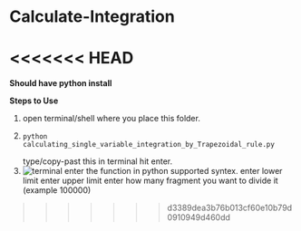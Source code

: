 # Calculate-Integration

<<<<<<< HEAD
=======
 **Should have python install**

**Steps to Use**
1. open terminal/shell where you place this folder.
2. ```
   python calculating_single_variable_integration_by_Trapezoidal_rule.py
   ```
   type/copy-past this in terminal hit enter.
3. ![terminal](terminal.png)
   enter the function in python supported  syntex.
   enter lower limit
   enter upper limit
   enter how many fragment you want to divide it (example 100000)


>>>>>>> d3389dea3b76b013cf60e10b79d0910949d460dd
